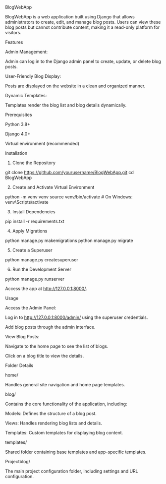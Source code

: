 BlogWebApp

BlogWebApp is a web application built using Django that allows administrators to create, edit, and manage blog posts. Users can view these blog posts but cannot contribute content, making it a read-only platform for visitors.

Features

Admin Management:

Admin can log in to the Django admin panel to create, update, or delete blog posts.

User-Friendly Blog Display:

Posts are displayed on the website in a clean and organized manner.

Dynamic Templates:

Templates render the blog list and blog details dynamically.


Prerequisites

Python 3.8+

Django 4.0+

Virtual environment (recommended)

Installation

1. Clone the Repository

git clone https://github.com/yourusername/BlogWebApp.git
cd BlogWebApp

2. Create and Activate Virtual Environment

python -m venv venv
source venv/bin/activate  # On Windows: venv\Scripts\activate

3. Install Dependencies

pip install -r requirements.txt

4. Apply Migrations

python manage.py makemigrations
python manage.py migrate

5. Create a Superuser

python manage.py createsuperuser

6. Run the Development Server

python manage.py runserver

Access the app at http://127.0.0.1:8000/.

Usage

Access the Admin Panel:

Log in to http://127.0.0.1:8000/admin/ using the superuser credentials.

Add blog posts through the admin interface.

View Blog Posts:

Navigate to the home page to see the list of blogs.

Click on a blog title to view the details.

Folder Details

home/

Handles general site navigation and home page templates.

blog/

Contains the core functionality of the application, including:

Models: Defines the structure of a blog post.

Views: Handles rendering blog lists and details.

Templates: Custom templates for displaying blog content.

templates/

Shared folder containing base templates and app-specific templates.

Projectblog/

The main project configuration folder, including settings and URL configuration.
